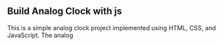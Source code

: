 ## Build Analog Clock with js

This is a simple analog clock project implemented using HTML, CSS, and JavaScript. The analog 
